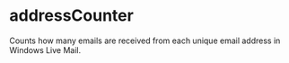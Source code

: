# addressCounter
Counts how many emails are received from each unique email address in Windows Live Mail.
